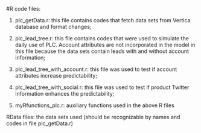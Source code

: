 #R code files:
1. plc_getData.r: this file contains codes that fetch data sets from Vertica database and format changes;

2. plc_lead_tree.r: this file contains codes that were used to simulate the daily use of PLC. Account attributes are not incorporated in the model in this file because the data sets contain leads with and without account information;

3. plc_lead_tree_with_account.r: this file was used to test if account attributes increase predictability;

4. plc_lead_tree_with_social.r: this file was used to test if product Twitter information enhances the predictability;

5. myRfunctions_plc.r: auxiliary functions used in the above R files 

RData files:
the data sets used (should be recognizable by names and codes in file plc_getData.r)

